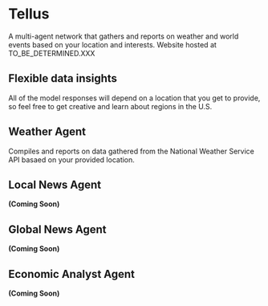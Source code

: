 # Tellus
A multi-agent network that gathers and reports on weather and world events based on your location and interests. Website hosted at TO_BE_DETERMINED.XXX

## Flexible data insights
All of the model responses will depend on a location that you get to provide, so feel free to get creative and learn about regions in the U.S.

## Weather Agent
Compiles and reports on data gathered from the National Weather Service API basaed on your provided location.

## Local News Agent
**(Coming Soon)** 

## Global News Agent
**(Coming Soon)**

## Economic Analyst Agent
**(Coming Soon)**
